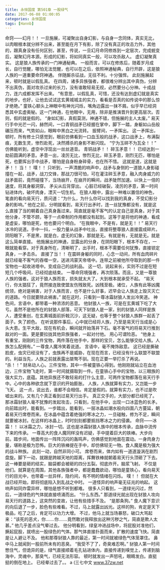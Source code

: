 ```yaml
---
title: 永恒国度 第501章 一股绿气
date: 2017-06-08 01:00:05
categories: 永恒国度
tags: [Hannb]
---
```


命窍——幻月！！
一旦施展，可凝聚出自身幻影，与自身一念同体，真实无比，以肉眼根本就分辨不出来，甚至能在月下有影，除了没有真正的攻击力外，其他的，跟真身没有任何区别，甚至，传说，一旦幻月命窍修炼到一定层次，完成蜕变后，凝聚幻月本源。形成的幻影，将如同真实一般，可以攻杀敌人。
虚幻凝聚真实。
这是狼人族传承的一门神通秘典。
一般而言，可以在修炼后，随着岁月成长，自行觉醒，哪怕无法觉醒，也可以在之后，依照神通秘典，自行开辟，这是狼人族的一道重要命窍神通。
伴随厮杀征战，无往不利。十分强悍。
此刻施展起来，顿时就是以假乱真。
在四周，诸多异族强者，都很难分辨出其中真伪，分辨不出真伪，面对攻杀过来的长刀，没有谁敢轻易无视，必然要分心分神。十成战力，连六成都发挥不出来。
“有意思，以假乱真，可惜，还没有达到虚幻就是真实的地步。也好，让他去试试这玄黄城城主的实力，看看是否真的如传说中的那么惊才绝艳。”
童铁心额头上神眼中有神光闪烁，嘴角边露出一抹不屑。似乎早已经洞悉其中玄虚奥秘。这一门神通，在他眼中，无用，除非是推演晋升到更高层次。否则，假的就是假的。
“身如幻影，真假莫测，神通不错，但施展的主人太废。”
易天行手中光芒一闪，赫然间，一口青铜战矛已经握在掌中，脚下一踏，身躯如山岳般碾压而来，气势如山，眼眸中黑白之光流转。
振臂间，一矛挥出。
这一矛挥出，顿时，所有修士只感觉到，眼前仿佛看到一口血玉般的战矛，这口战矛上，布满裂痕，无数生灵，惨烈赴死，决然搏杀的身影不断闪现。
“宁为玉碎不为瓦全！！”
仿佛能听到，虚空中浮现出一丝丝道音。
青铜战矛！！
碎玉矛意！！
已经达到一劫前圆满的矛意。矛意一出，凌厉无比，惨烈无比，碎玉矛意，刚烈无匹，哪怕是死，也要挥出手中战矛，哪怕是自身粉身碎骨，也在所不惜。
这就是道，这就是矛！！
当！！
噗！！
只听到，一声清脆的响声中，战矛与身侧的一道狼人身影碰撞在一起，战矛，战刀交锋，那战刀很可怕，可在灌注碎玉矛意，融入肉身威力的战矛面前，竟然碰撞下，当场崩开，在崩开的瞬间，战矛陡然加速。以快上一倍的速度，将其身躯洞穿。
矛尖从后背穿出。
心脏已经破裂，凌厉的矛意，第一时间钻进体内，破坏肉身，湮灭一切生机。
在狼人眼中，露出一种难以置信的神色，笔直的看向易天行，质问道：“为什么，为什么你可以找到我的真身，不受幻影分身的影响。”
他在之前，分明就看到，易天行出矛时，连一丝犹豫都没有，就是这么直接了当的朝着自己真身轰过来。简直就是毫不客气的认定自己是真身。对于其他分身，不管不顾，等于一点牵制的作用都没有起到。这等于是将他的神通，看成是虚妄，哪怕是死，他也要问个明白。
“在我眼中，不是有，就是无！！”
易天行冰冷的说道。手中一抖，一股力量从战矛中吐出，直接将整尊狼人直接震成碎片。
阴阳眼下，不是黑，就是白，虚无的幻象，那就是无。有就是有，无就是无。就是这么简单直接。
他施展出的神通，显露出的分身，在阴阳眼下，根本不存在，一眼就能看穿。对于真身所在，清晰明了，出手时，根本不需要任何犹豫，直接锁定真身，一矛击杀。
直接了当！！
在震碎身躯的同时，心念一动间，所有血肉碎片就已经毫不客气的吞噬一空，送进鸿蒙天帝塔中。连带之前被他所夺取到的那一件宝物也一起收进塔中。变成自己的战利品。
这一切，说起来长，实则不过是在短短几个呼吸间，已经彻底结束。
一尊命窍境强者，再次陨落。而且，又是一尊狼人族的强者。这对于狼人族而言，损失就太大了。大到根本就承受不起。
“易天行，你太猖狂了，竟然接连致使盟友伤残致死。凶残至极。诸位，人族有此等凶魔统领，绝对是祸害，对于人族而言，也不是什么好事，迟早会让人族走上毁灭灭亡的道路。今日就要除此祸害。”
就在这时，只看到一尊冰霜豺狼人发出冷笑道。
神色间，言语中，都带着一种浓浓的恶意。
他豺狼人一族，可是在玄黄城下吃了大亏。虽然不是他所在的豺狼人部落，可天下豺狼人是一家，别的豺狼人同样是族人，遭受重创，在玄黄城面前折戟沉沙，这无疑，也等于整个豺狼人族群一起丢了面子。失了颜色。
在听说那件事后，心中就已经将人族，乃至是易天行当成是心头大患。生平大敌，现在有机会，瞬间就开始落井下石。毫不客气的将易天行推到敌对的一面。更是要拉拢其他异族强者，一起对付他。
用心可谓险恶。
“他身上有重宝，刚刚的三件宝物，两件落在他手中，那样的宝贝，怎么能够交给人族。人族怎么配拥有。”
一尊食人魔冷笑着说道。
言语中，毫不掩饰敌意。
这已经是撕破脸皮，虫灾已经没有了，虫族再不是威胁，在现在而言，已经没有什么联盟不联盟的。利益当先，人族之前就表露出桀骜不驯。现在正要一举打杀了再说。
“杀！！”
财帛动人心。三件宝物，其中一件被童铁心得到。他刚刚就站立在血池边，三件宝物飞走时，第一时间就摄取到一件。在童铁心手中的宝物，以三眼族的强大实力，底蕴。其他异族还不敢轻易的打什么主意，可两件宝物都落在易天行手中。心中的各种欲念就下意识的开始膨胀。
人族，人族就算有实力，又岂能一步飞天。
这一点，说出去，谁都不会相信。肯定是假的。就算有实力，也不过是吹嘘出来的。又有几个真正看到过易天行出手。
真正交手的，大部分都已经死了。
那冰霜豺狼人毫不犹豫的发起攻击，只看到，在他手中，出现一口冰蓝色的长矛。向前踏出时，能看到。一步踏出，能看到，一层冰晶如潮水般向四面八方蔓延，朝着易天行席卷而来。在冰晶中蕴含着绝强的寒冰之力，一旦碰触，修为不足，瞬间就要被冰封。在这样的冰晶上，时时刻刻都要抵挡寒冰之力的侵袭。
命窍——冰霜！！
以冰霜之力，冰封一切。这也是冰霜豺狼人族中的根本传承，血脉中流传下来的传承。
一尊高大的食人魔同样没有迟疑，手中提着巨大的铁棒。大步向前。踏步间，地面传出一阵阵沉闷的轰鸣声，仿佛感觉到地面在震动。一身肉身力量，堪称是极为恐怖。巨大的铁棒提在手中，却仿佛轻无一物。食人魔是极为强大的战斗种族。
此刻一动，自然非同小可。
席卷而来，体内如有一道道漩涡在剧烈盘旋。脚下一动，就跟是跨越天地的距离，挥舞铁棒就朝着易天行头顶砸了下去。这一棒要是砸的结实，脑袋都会被砸的四分五裂。彻底炸开。脑浆飞射。
不仅是他们。就算是在周围，其他各族强者中，都是蠢蠢欲动，哪怕是童铁心，看向易天行的目光中，也带着一丝异样，隐约间，有不明的情绪在闪烁。
噗！！
但就在大战已经开始，即将彻底陷入到乱战之中时。
一道怪异的响声毫无征兆的响起。
这响声如同炸雷异样，哪怕是想不听到都难。
很多人只看到，一道绿光闪过，然后，一道绿色的气体就直接喷涌而出。
“什么东西。”
那道绿光就出现在豺狼人攻向易天行的道路上，这突然的变故，让他有些措手不及。
“是那条狗。”
食人魔下意识的向后退了一步，脸色有些难看。不过，马上就露出凶光。这样的狗，肯定是天下极品，吃了之后，肯定可以功力大增。
不过，他马上就当场暴怒，破口大骂起来：“该死的恶犬，你.......你.......竟然敢对我释放出这种污秽之气，简直是欺人太甚。”
他几乎差点没气晕过去。
他分明看到，绿皇冲进战场中，将屁股对准他们，撅起屁股，就喷出一股绿色的气体。那气体直接扑面而来，扩散的速度飞快。简直是让人避让不及。
他和那尊豺狼人靠的最近，第一时间就被绿色气体笼罩住。
鼻中马上就闻到一股前所未有的恶臭。
“我受不了了，奇臭难忍啊。”
豺狼人第一时间憋住气，但诡异的是，绿气直接顺着毛孔钻进体内，直接传递到嗅觉上，传递到脑海中，灵魂中，那臭气，已经无法形容。
顿时就发出一声怒吼，眼睛发白。直挺挺的倒在地上。
已经晕过去了。。
a
(三七中文 www.37zw.net